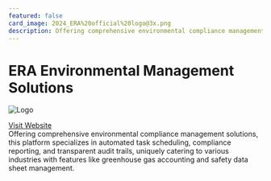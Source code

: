 ```yaml
---
featured: false
card_image: 2024_ERA%20official%20logo@3x.png
description: Offering comprehensive environmental compliance management solutions, this platform specializes in automated task scheduling, compliance reporting, and transparent audit trails, uniquely catering to various industries with features like greenhouse gas accounting and safety data sheet management.
---
```


# ERA Environmental Management Solutions
<img src="2024_ERA%20official%20logo@3x.png" alt="Logo" style="max-width: 200px; height: auto;">

<a href="https://www.era-environmental.com/solutions/compliance">Visit Website</a>  
Offering comprehensive environmental compliance management solutions, this platform specializes in automated task scheduling, compliance reporting, and transparent audit trails, uniquely catering to various industries with features like greenhouse gas accounting and safety data sheet management.
